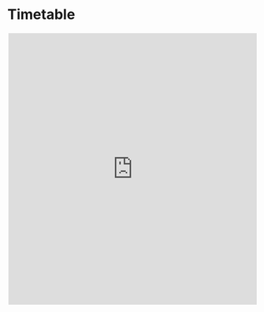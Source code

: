 # Timetable
<iframe src="https://calendar.google.com/calendar/embed?showTitle=0&amp;mode=WEEK&amp;height=500&amp;wkst=2&amp;bgcolor=%23666666&amp;src=q2dp9tmv055romva5ap26skap0%40group.calendar.google.com&amp;color=%23AB8B00&amp;ctz=Europe%2FAmsterdam" style="border:solid 2px rgba(255,255,255,0.15)" width="100%" height="550" frameborder="0" scrolling="no"></iframe>
